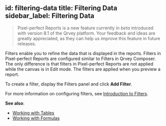 id: filtering-data
title: Filtering Data
sidebar_label: Filtering Data
---
<div style={{textAlign: "justify"}}>

> Pixel-perfect Reports is a new feature currently in *beta* introduced with version 8.1 of the Qrvey platform. Your feedback and ideas are greatly appreciated, as they can help us improve this feature in future releases.

Filters enable you to refine the data that is displayed in the reports. Filters in Pixel-perfect Reports are configured similar to Filters in Qrvey Composer. The only difference is that filters in Pixel-perfect Reports are not applied while the canvas is in Edit mode. The filters are applied when you preview a report. 

To create a filter, display the Filters panel and click **Add Filter**. 

For more information on configuring filters, see [Introduction to Filters](../filtering-data/introduction.md). 

**See also**:
- [Working with Tables](tables.md)
- [Working with Formulas](formulas.md)

</div>